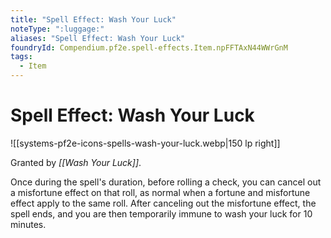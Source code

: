 ```yaml
---
title: "Spell Effect: Wash Your Luck"
noteType: ":luggage:"
aliases: "Spell Effect: Wash Your Luck"
foundryId: Compendium.pf2e.spell-effects.Item.npFFTAxN44WWrGnM
tags:
  - Item
---
```


# Spell Effect: Wash Your Luck
![[systems-pf2e-icons-spells-wash-your-luck.webp|150 lp right]]

Granted by _[[Wash Your Luck]]_.

Once during the spell's duration, before rolling a check, you can cancel out a misfortune effect on that roll, as normal when a fortune and misfortune effect apply to the same roll. After canceling out the misfortune effect, the spell ends, and you are then temporarily immune to wash your luck for 10 minutes.
